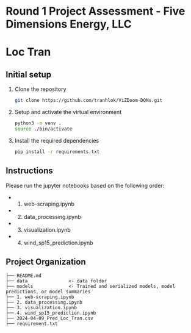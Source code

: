 # Round 1 Project Assessment - Five Dimensions Energy, LLC
# Loc Tran

Initial setup
------------

1. Clone the repository
    ```bash
    git clone https://github.com/tranhlok/ViZDoom-DQNs.git
    ```

2. Setup and activate the virtual environment
    ```bash
    python3 -m venv .
    source ./bin/activate
    ```

3. Install the required dependencies
    ```bash
    pip install -r requirements.txt
    ```

Instructions
------------

Please run the jupyter notebooks based on the following order:
  - 1. web-scraping.ipynb
  - 2. data_processing.ipynb
  - 3. visualization.ipynb
  - 4. wind_sp15_prediction.ipynb 
  
Project Organization
------------

    ├── README.md          
    ├── data               <- data folder
    ├── models             <- Trained and serialized models, model predictions, or model summaries
    ├── 1. web-scraping.ipynb
    ├── 2. data_processing.ipynb
    ├── 3. visualization.ipynb
    ├── 4. wind_sp15_prediction.ipynb 
    ├── 2024-04-09_Pred_Loc_Tran.csv
    ├── requirement.txt
